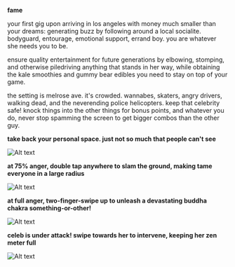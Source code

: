 **fame**

your first gig upon arriving in los angeles with money much smaller than your dreams: generating buzz by following around a local socialite. bodyguard, entourage, emotional support, errand boy. you are whatever she needs you to be.

ensure quality entertainment for future generations by elbowing, stomping, and otherwise piledriving anything that stands in her way, while obtaining the kale smoothies and gummy bear edibles you need to stay on top of your game.

the setting is melrose ave. it's crowded. wannabes, skaters, angry drivers, walking dead, and the neverending police helicopters. keep that celebrity safe! knock things into the other things for bonus points, and whatever you do, never stop spamming the screen to get bigger combos than the other guy.


**take back your personal space. just not so much that people can't see**

![Alt text](http://gygias.com/img/screens/f1.jpg "one")


**at 75% anger, double tap anywhere to slam the ground, making tame everyone in a large radius**

![Alt text](http://gygias.com/img/screens/f2.jpg "two")


**at full anger, two-finger-swipe up to unleash a devastating buddha chakra something-or-other!**

![Alt text](http://gygias.com/img/screens/f3.jpg "three")


**celeb is under attack! swipe towards her to intervene, keeping her zen meter full**

![Alt text](http://gygias.com/img/screens/f4.jpg "four")
